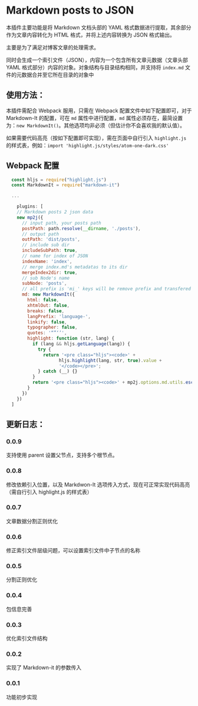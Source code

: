 Markdown posts to JSON
===

本插件主要功能是将 Markdown 文档头部的 YAML 格式数据进行提取，其余部分作为文章内容转化为 HTML 格式，并将上述内容转换为 JSON 格式输出。

主要是为了满足对博客文章的处理需求。

同时会生成一个索引文件（JSON），内容为一个包含所有文章元数据（文章头部 YAML 格式部分）内容的对象。对象结构与目录结构相同，并支持将 `index.md` 文件的元数据合并至它所在目录的对象中

## 使用方法：

本插件需配合 Webpack 服用，只需在 Webpack 配置文件中如下配置即可，对于 Markdown-It 的配置，可在 `md` 属性中进行配置，`md` 属性必须存在，最简设置为：`new MarkdownIt()`。其他选项均非必须（但估计你不会喜欢我的默认值）。

如果需要代码高亮（按如下配置即可实现），需在页面中自行引入 `highlight.js` 的样式表，例如：`import 'highlight.js/styles/atom-one-dark.css'`

## Webpack 配置

```js
  const hljs = require("highlight.js")
  const MarkdownIt = require("markdown-it")

  ...

    plugins: [
    // Markdown posts 2 json data
    new mp2j({
      // input path, your posts path
      postPath: path.resolve(__dirname, './posts'),
      // output path
      outPath: 'dist/posts',
      // include sub dir
      includeSubPath: true,
      // name for index of JSON
      indexName: 'index',
      // merge index.md's metadatas to its dir
      mergeIndex2dir: true,
      // sub Node's name
      subNode: 'posts',
      // all prefix is 'mi_' keys will be remove prefix and transfered to Markdown-it. This is default option of Markdown-It
      md: new MarkdownIt({
        html: false,
        xhtmlOut: false,
        breaks: false,
        langPrefix: 'language-',
        linkify: false,
        typographer: false,
        quotes: '“”‘’',
        highlight: function (str, lang) {
          if (lang && hljs.getLanguage(lang)) {
            try {
              return '<pre class="hljs"><code>' +
                    hljs.highlight(lang, str, true).value +
                    '</code></pre>';
            } catch (__) {}
          }
          return '<pre class="hljs"><code>' + mp2j.options.md.utils.escapeHtml(str) + '</code></pre>';
        }
      })
    })
  ]
```

## 更新日志：

### 0.0.9
支持使用 parent 设置父节点，支持多个根节点。

### 0.0.8
修改依赖引入位置，以及 Markdwon-It 选项传入方式，现在可正常实现代码高亮（需自行引入 highlight.js 的样式表）

### 0.0.7
文章数据分割正则优化

### 0.0.6
修正索引文件层级问题，可以设置索引文件中子节点的名称

### 0.0.5
分割正则优化

### 0.0.4
包信息完善

### 0.0.3
优化索引文件结构

### 0.0.2
实现了 Markdown-it 的参数传入

### 0.0.1
功能初步实现